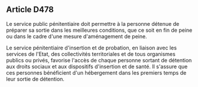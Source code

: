 Article D478
----
Le service public pénitentiaire doit permettre à la personne détenue de préparer
sa sortie dans les meilleures conditions, que ce soit en fin de peine ou dans le
cadre d'une mesure d'aménagement de peine.

Le service pénitentiaire d'insertion et de probation, en liaison avec les
services de l'Etat, des collectivités territoriales et de tous organismes
publics ou privés, favorise l'accès de chaque personne sortant de détention aux
droits sociaux et aux dispositifs d'insertion et de santé. Il s'assure que ces
personnes bénéficient d'un hébergement dans les premiers temps de leur sortie de
détention.
